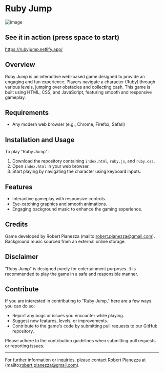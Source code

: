 # Ruby Jump
![image](https://github.com/MagneticZebra/Ruby-Jump/assets/87204308/d9cb4377-978d-4c9f-bf0a-772d40622fd9)

## See it in action (press space to start)
https://rubyjump.netlify.app/

## Overview
Ruby Jump is an interactive web-based game designed to provide an engaging and fun experience. Players navigate a character (Ruby) through various levels, jumping over obstacles and collecting cash. This game is built using HTML, CSS, and JavaScript, featuring smooth and responsive gameplay.

## Requirements
- Any modern web browser (e.g., Chrome, Firefox, Safari)

## Installation and Usage
To play "Ruby Jump":
1. Download the repository containing `index.html`, `ruby.js`, and `ruby.css`.
2. Open `index.html` in your web browser.
3. Start playing by navigating the character using keyboard inputs.

## Features
- Interactive gameplay with responsive controls.
- Eye-catching graphics and smooth animations.
- Engaging background music to enhance the gaming experience.

## Credits
Game developed by Robert Pianezza (mailto:robert.pianezza@gmail.com). Background music sourced from an external online storage.

## Disclaimer
"Ruby Jump" is designed purely for entertainment purposes. It is recommended to play the game in a safe and responsible manner.

## Contribute
If you are interested in contributing to "Ruby Jump," here are a few ways you can do so:
- Report any bugs or issues you encounter while playing.
- Suggest new features, levels, or improvements.
- Contribute to the game's code by submitting pull requests to our GitHub repository.

Please adhere to the contribution guidelines when submitting pull requests or reporting issues.

---
For further information or inquiries, please contact Robert Pianezza at (mailto:robert.pianezza@gmail.com).
